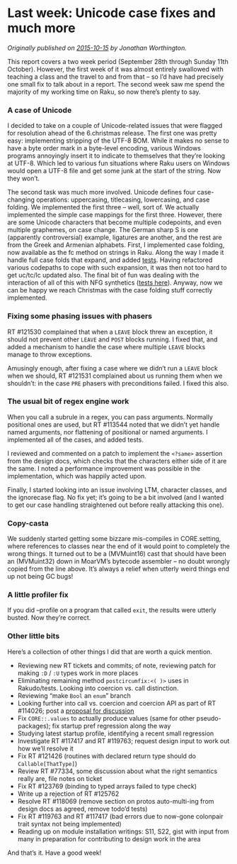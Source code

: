 # Last week: Unicode case fixes and much more
    
*Originally published on [2015-10-15](https://6guts.wordpress.com/2015/10/15/last-week-unicode-case-fixes-and-much-more/) by Jonathan Worthington.*

This report covers a two week period (September 28th through Sunday 11th October). However, the first week of it was almost entirely swallowed with teaching a class and the travel to and from that – so I’d have had precisely one small fix to talk about in a report. The second week saw me spend the majority of my working time on Raku, so now there’s plenty to say.

### A case of Unicode

I decided to take on a couple of Unicode-related issues that were flagged for resolution ahead of the 6.christmas release. The first one was pretty easy: implementing stripping of the UTF-8 BOM. While it makes no sense to have a byte order mark in a byte-level encoding, various Windows programs annoyingly insert it to indicate to themselves that they’re looking at UTF-8. Which led to various fun situations where Raku users on Windows would open a UTF-8 file and get some junk at the start of the string. Now they won’t.

The second task was much more involved. Unicode defines four case-changing operations: uppercasing, titlecasing, lowercasing, and case folding. We implemented the first three – well, sort of. We actually implemented the simple case mappings for the first three. However, there are some Unicode characters that become multiple codepoints, and even multiple graphemes, on case change. The German sharp S is one (apparently controversial) example, ligatures are another, and the rest are from the Greek and Armenian alphabets. First, I implemented case folding, now available as the fc method on strings in Raku. Along the way I made it handle full case folds that expand, and added [tests](https://github.com/raku/roast/blob/master/S32-str/fc.t). Having refactored various codepaths to cope with such expansion, it was then not too hard to get uc/tc/lc updated also. The final bit of fun was dealing with the interaction of all of this with NFG synthetics ([tests here](https://github.com/raku/roast/blob/master/S15-nfg/case-change.t#L49)). Anyway, now we can be happy we reach Christmas with the case folding stuff correctly implemented.

### Fixing some phasing issues with phasers

RT #121530 complained that when a `LEAVE` block threw an exception, it should not prevent other `LEAVE` and `POST` blocks running. I fixed that, and added a mechanism to handle the case where multiple `LEAVE` blocks manage to throw exceptions.

Amusingly enough, after fixing a case where we didn’t run a `LEAVE` block when we should, RT #121531 complained about us running them when we shouldn’t: in the case `PRE` phasers with preconditions failed. I fixed this also.

### The usual bit of regex engine work

When you call a subrule in a regex, you can pass arguments. Normally positional ones are used, but RT #113544 noted that we didn’t yet handle named arguments, nor flattening of positional or named arguments. I implemented all of the cases, and added tests.

I reviewed and commented on a patch to implement the `<?same>` assertion from the design docs, which checks that the characters either side of it are the same. I noted a performance improvement was possible in the implementation, which was happily acted upon.

Finally, I started looking into an issue involving LTM, character classes, and the ignorecase flag. No fix yet; it’s going to be a bit involved (and I wanted to get our case handling straightened out before really attacking this one).

### Copy-casta

We suddenly started getting some bizzare mis-compiles in CORE.setting, where references to classes near the end of it would point to completely the wrong things. It turned out to be a (MVMuint16) cast that should have been an (MVMuint32) down in MoarVM’s bytecode assembler – no doubt wrongly copied from the line above. It’s always a relief when utterly weird things end up not being GC bugs!

### A little profiler fix

If you did –profile on a program that called `exit`, the results were utterly busted. Now they’re correct.

### Other little bits

Here’s a collection of other things I did that are worth a quick mention.

- Reviewing new RT tickets and commits; of note, reviewing patch for making `:D` / `:U` types work in more places
- Eliminating remaining method `postcircumfix:<( )>` uses in Rakudo/tests. Looking into coercion vs. call distinction.
- Reviewing “make `Bool` an `enum`” branch
- Looking further into call vs. coercion and coercion API as part of RT #114026; post a [proposal for discussion](https://gist.github.com/anonymous/8efdab238ead35b1d4fa)
- Fix `CORE::.values` to actually produce values (same for other pseudo-packages); fix startup pref regression along the way
- Studying latest startup profile, identifying a recent small regression
- Investigate RT #117417 and RT #119763; request design input to work out how we’ll resolve it
- Fix RT #121426 (routines with declared return type should do `Callable[ThatType]`)
- Review RT #77334, some discussion about what the right semantics really are, file notes on ticket
- Fix RT #123769 (binding to typed arrays failed to type check)
- Write up a rejection of RT #125762
- Resolve RT #118069 (remove section on protos auto-multi-ing from design docs as agreed, remove todo’d tests)
- Fix RT #119763 and RT #117417 (bad errors due to now-gone colonpair trait syntax not being implemented)
- Reading up on module installation writings: S11, S22, gist with input from many in preparation for contributing to design work in the area

And that’s it. Have a good week!

